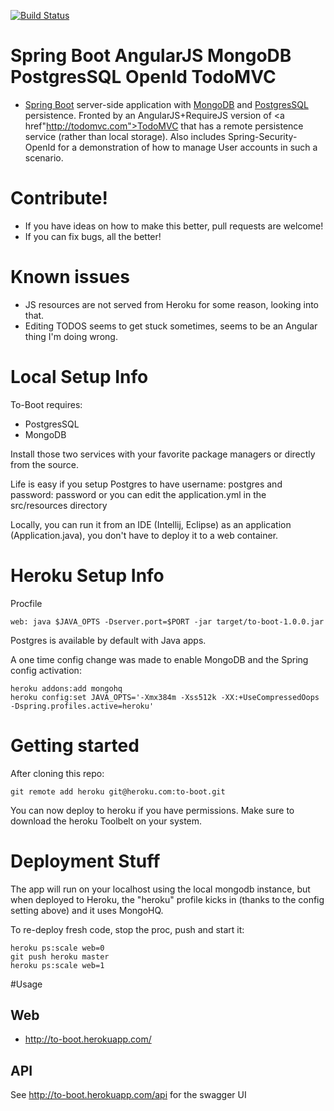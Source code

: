 [![Build Status](https://travis-ci.org/hoserdude/to-boot.svg?branch=master)](https://travis-ci.org/hoserdude/to-boot)

# Spring Boot AngularJS MongoDB PostgresSQL OpenId TodoMVC
* <a href="http://projects.spring.io/spring-boot/">Spring Boot</a> server-side application with <a href="http://www.mongodb.org/">MongoDB</a> and <a href="http://www.postgresql.org/">PostgresSQL</a> persistence. Fronted by an AngularJS+RequireJS version of <a href"http://todomvc.com">TodoMVC</a> that has a remote persistence service (rather than local storage).  Also includes Spring-Security-OpenId for a demonstration of how to manage User accounts in such a scenario.

# Contribute!
* If you have ideas on how to make this better, pull requests are welcome!
* If you can fix bugs, all the better!

# Known issues
* JS resources are not served from Heroku for some reason, looking into that.
* Editing TODOS seems to get stuck sometimes, seems to be an Angular thing I'm doing wrong.

# Local Setup Info
To-Boot requires:
* PostgresSQL
* MongoDB

Install those two services with your favorite package managers or directly from the source.

Life is easy if you setup Postgres to have username: postgres and password: password or you can edit the application.yml in the src/resources directory

Locally, you can run it from an IDE (Intellij, Eclipse) as an application (Application.java), you don't have to deploy it to a web container.
 
# Heroku Setup Info

Procfile
```
web: java $JAVA_OPTS -Dserver.port=$PORT -jar target/to-boot-1.0.0.jar
```
Postgres is available by default with Java apps.

A one time config change was made to enable MongoDB and the Spring config activation:

```
heroku addons:add mongohq
heroku config:set JAVA_OPTS='-Xmx384m -Xss512k -XX:+UseCompressedOops -Dspring.profiles.active=heroku'
```
# Getting started
After cloning this repo:
```
git remote add heroku git@heroku.com:to-boot.git
```
You can now deploy to heroku if you have permissions.  Make sure to download the heroku Toolbelt on your system.

# Deployment Stuff

The app will run on your localhost using the local mongodb instance, but when deployed to Heroku, the "heroku" profile kicks in (thanks to the config setting above) and it uses MongoHQ. 

To re-deploy fresh code, stop the proc, push and start it:

```
heroku ps:scale web=0
git push heroku master
heroku ps:scale web=1
```
#Usage

## Web

* http://to-boot.herokuapp.com/
 
## API

See http://to-boot.herokuapp.com/api for the swagger UI
